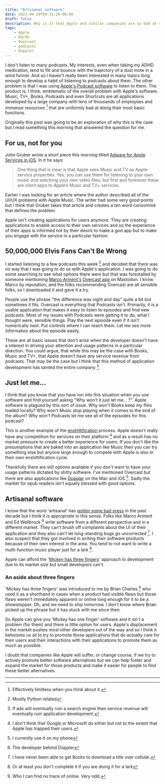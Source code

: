 ```yaml
---
title: "Artisanal software"
date: 2023-04-20T09:31:20-06:00
draft: false
description: Why is it that Apple and similar companies are so bad at creating software?
tags:
    - Apple
    - MacOS
    - Overcast
    - podcasts
    - Doppler
---
```


I don't listen to many podcasts. My interests, even when taking my ADHD medication, tend to flit and bounce with the trajectory of a dust mote in a wind funnel. And so I haven't really been interested in many topics long enough to develop a habit of listening to podcasts about them. The other problem is that I was using [Apple's Podcast software](https://www.apple.com/apple-podcasts/) to listen to them. The product is, I think, emblematic of the overall problem with Apple's software. Music, TV+, Books, Podcasts and even Shortcuts are all applications developed by a large company with tens of thousands of employees and immense resources [^1] that are uniformly bad at doing their most basic functions. 

Originally this post was going to be an exploration of why this is the case but I read something this morning that answered the question for me. 

## For us, not for you

John Gruber wrote a short piece this morning titled [Adware for Apple Services in iOS](https://daringfireball.net/2023/04/ios_adware). In it he says:

> One thing that is clear is that Apple sees Music and TV as Apple-service properties. Yes, you can use them for listening to your own music and watching your own video files, but first and foremost these are client apps to Apple’s Music and TV+ services. 

Earlier I was looking for an article where the author described all of the UI/UX problems with Apple Music. The writer had some very good points but I think that Gruber takes that article and creates a ten word consommé  that defines the problem. 

Apple isn't creating applications for users anymore. They are creating applications to enable access to their own services and so the experience of their apps is informed not by their desire to make a god app but to make you engage with the service in a particular fashion.

## 50,000,000 Elvis Fans Can't Be Wrong

I started listening to a few podcasts this week [^2] and decided that there was no way that I was going to do so with Apple's application. I was going to do some searching to see what options there were but that was forestalled by someone mentioning [Marco Arment's](https://mastodon.social/@marcoarment) [Overcast app](https://overcast.fm) on Mastodon. I know Marco by reputation, and the folks recommending Overcast are all sensible folks, so I downloaded it and gave it a try. 

People use the phrase "the difference was night and day" quite a bit but sometimes it fits. Overcast is everything that Podcasts isn't. Primarily, it is a usable application that makes it easy to listen to episodes and find new podcasts. Most of my issues with Podcasts were getting it to do, what I thought were, sensible things. Play the next episode even if it isn't numerically next. Put controls where I can reach them. Let me see more information about the episode easily. 

These are all basic issues that don't arise when the developer doesn't have a interest in driving your attention and usage patterns in a particular direction. You could argue, that while this may be the case with Books, Music and TV+, that Apple doesn't have any service revenue from podcasts. That may be the case but I think that this method of application development has tainted the entire company [^3]. 

## Just let me...

I think that you know that you have run into this situation when you use software and find yourself asking "Why won't it just let me... ?". Apple software is plagued by this sort of issue. Why won't Books keep my files loaded locally? Why won't Music stop playing when it comes to the end of the album? Why won't Podcasts let me see all of the episodes for this podcast?

This is another example of the [enshittification](https://doctorow.medium.com/tiktoks-enshittification-bb3f5df91979) process. Apple doesn't really have any competition for services on their platform [^4] and as a result has no market pressure to create a better experience for users. If you don't like the presumptions that are baked into an application like Music then you can try something else but anyone large enough to compete with Apple is also in their own enshittification cycle. 

Thankfully there are still options available if you don't want to have your usage patterns dictated by shitty software. I've mentioned Overcast but there are also applications like [Doppler](https://brushedtype.co/doppler/) on the Mac and iOS [^5].  Sadly the market for epub readers isn't equally blessed with good options.

## Artisanal software

I know that the word 'artisanal' has [gotten some bad press](http://artisanalpencilsharpening.com) in the past decade but I think it is appropriate in this sense. Folks like Marco Arment and Ed Wellbrock [^6] write software from a different perspective and in a different market. They can't brush off complaints about the UI of their application and they also can't let long-standing bugs go uncorrected [^7]. I also suspect that they got involved in writing their software products because of their own interest in the area. You tend to not want to write a multi-function music player just for a lark [^8].

Apple can afford the '[Mickey has three fingers](https://en.wikipedia.org/wiki/Mickey_Mouse#Design)' approach to development due to its market size but small developers can't. 

### An aside about three fingers

'Mickey has three fingers' was introduced to me by Brian Charles [^9] who used it as a shorthand in cases when a product had visible flaws but those flaws weren't immediately apparent or online long enough for it to be a showstopper. Oh, and we need to ship tomorrow. I don't know where Brian picked up the phrase but it has stuck with me since then.

So Apple can give you 'Mickey has one finger' software and it isn't a problem (for them) and there is little option for users. Apple's displacement in the market pushes most other developers out of the way and so I think it behooves us all to try to promote those applications that do actually care for their users and their interactions with their applications to promote them as much as possible. 

I doubt that companies like Apple will suffer, or change course, if we try to actively promote better software alternatives but we can help foster and expand the market for those products and make it easier for people to find these better alternatives. 

--- 

[^1]: Effectively limitless when you think about it.
[^2]: Mostly Python related
[^3]: If ads will eventually ruin a search engine then service revenue will eventually ruin application development. 
[^4]: I don't think that Google or Microsoft do either but not to the extent that Apple has trapped their users.
[^5]: I currently use it on my phone
[^6]: The developer behind Doppler
[^7]: I have never been able to get Books to download a title over cellular.
[^8]: Or at least you don't complete it if you are doing it for a lark
[^9]: Who I can find no trace of online. Very odd.